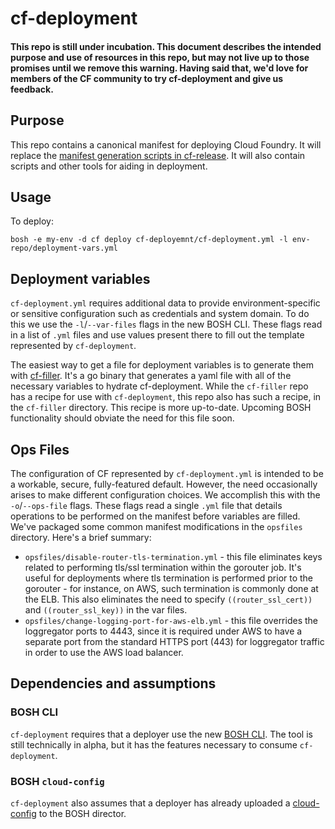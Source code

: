 # cf-deployment

#### This repo is still under incubation. This document describes the intended purpose and use of resources in this repo, but may not live up to those promises until we remove this warning. Having said that, we'd love for members of the CF community to try cf-deployment and give us feedback.

## Purpose
This repo contains a canonical manifest for deploying Cloud Foundry. It will replace the [manifest generation scripts in cf-release](https://github.com/cloudfoundry/cf-release/tree/master/templates). It will also contain scripts and other tools for aiding in deployment.

## Usage
To deploy:
```
bosh -e my-env -d cf deploy cf-deployemnt/cf-deployment.yml -l env-repo/deployment-vars.yml
```

## Deployment variables

`cf-deployment.yml` requires additional data to provide environment-specific or sensitive configuration such as credentials and system domain. To do this we use the `-l`/`--var-files` flags in the new BOSH CLI. These flags read in a list of `.yml` files and use values present there to fill out the template represented by `cf-deployment`.

The easiest way to get a file for deployment variables is to generate them with [cf-filler](https://github.com/rosenhouse/cf-filler). It's a go binary that generates a yaml file with all of the necessary variables to hydrate cf-deployment. While the `cf-filler` repo has a recipe for use with `cf-deployment`, this repo also has such a recipe, in the `cf-filler` directory. This recipe is more up-to-date. Upcoming BOSH functionality should obviate the need for this file soon.

## Ops Files
The configuration of CF represented by `cf-deployment.yml` is intended to be a workable, secure, fully-featured default. However, the need occasionally arises to make different configuration choices. We accomplish this with the `-o`/`--ops-file` flags. These flags read a single `.yml` file that details operations to be performed on the manifest before variables are filled. We've packaged some common manifest modifications in the `opsfiles` directory. Here's a brief summary:

- `opsfiles/disable-router-tls-termination.yml` - this file eliminates keys related to performing tls/ssl termination within the gorouter job. It's useful for deployments where tls termination is performed prior to the gorouter - for instance, on AWS, such termination is commonly done at the ELB. This also eliminates the need to specify `((router_ssl_cert))` and `((router_ssl_key))` in the var files.
- `opsfiles/change-logging-port-for-aws-elb.yml` - this file overrides the loggregator ports to 4443, since it is required under AWS to have a separate port from the standard HTTPS port (443) for loggregator traffic in order to use the AWS load balancer.

## Dependencies and assumptions

### BOSH CLI

`cf-deployment` requires that a deployer use the new [BOSH CLI](https://github.com/cloudfoundry/bosh-cli). The tool is still technically in alpha, but it has the features necessary to consume `cf-deployment`.

### BOSH `cloud-config`

`cf-deployment` also assumes that a deployer has already uploaded a [cloud-config](http://bosh.io/docs/cloud-config.html) to the BOSH director.
